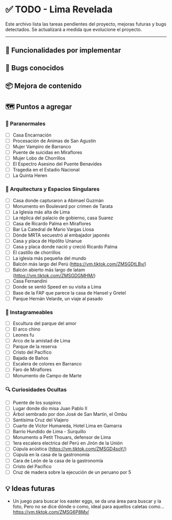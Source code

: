 # ✅ TODO - Lima Revelada

Este archivo lista las tareas pendientes del proyecto, mejoras futuras y bugs detectados. Se actualizará a medida que evolucione el proyecto.

---

## 🔧 Funcionalidades por implementar

## 🐞 Bugs conocidos

## 📦 Mejora de contenido

## 🗺️ Puntos a agregar

### 👻 Paranormales

- [ ] Casa Encarnación
- [ ] Procesación de Animas de San Agustín
- [ ] Mujer Vampiro de Barranco
- [ ] Puente de suicidas en Miraflores
- [ ] Mujer Lobo de Chorrillos
- [ ] El Espectro Asesino del Puente Benavides
- [ ] Tragedia en el Estadio Nacional
- [ ] La Quinta Heren

### 🏢 Arquitectura y Espacios Singulares

- [ ] Casa donde capturaron a Abimael Guzmán
- [ ] Monumento en Boulevard por crimen de Tarata
- [ ] La Iglesia más alta de Lima
- [ ] La réplica del palacio de gobierno, casa Suarez
- [ ] Casa de Ricardo Palma en Miraflores
- [ ] Bar La Catedral de Mario Vargas Llosa
- [ ] Dónde MRTA secuestró al embajador japonés
- [ ] Casa y placa de Hipólito Unanue
- [ ] Casa y placa donde nació y creció Ricardo Palma
- [ ] El castillo de chorrillos
- [ ] La iglesia más pequeña del mundo
- [ ] Balcón más largo del Perú (https://vm.tiktok.com/ZMSGDtLBv/)
- [ ] Balcón abierto más largo de latam (https://vm.tiktok.com/ZMSGDGMHM/)
- [ ] Casa Fernandini
- [ ] Donde se sentó Speed en su visita a Lima
- [ ] Base de la FAP que parece la casa de Hansel y Gretel
- [ ] Parque Hernán Velarde, un viaje al pasado

### 📸 Instagrameables

- [ ] Escultura del parque del amor
- [ ] El arco chino
- [ ] Leones fu
- [ ] Arco de la amistad de Lima
- [ ] Parque de la reserva
- [ ] Cristo del Pacífico
- [ ] Bajada de Baños
- [ ] Escalera de colores en Barranco
- [ ] Faro de Miraflores
- [ ] Monumento de Campo de Marte

### 🔍 Curiosidades Ocultas

- [ ] Puente de los suspiros
- [ ] Lugar donde dio misa Juan Pablo II
- [ ] Árbol sembrado por don José de San Martín, el Ombu
- [ ] Santísima Cruz del Viajero
- [ ] Cuarto de Victor Humareda, Hotel Lima en Gamarra
- [ ] Barrio Hundido de Lima - Surquillo
- [ ] Monumento a Petit Thouars, defensor de Lima
- [ ] 1era escalera electrica del Perú en Jirón de la Unión
- [ ] Cúpula acústica (https://vm.tiktok.com/ZMSGD4soY/)
- [ ] Cúpula en la casa de la gastronomía
- [ ] Cara de León de la casa de la gastronomía
- [ ] Cristo del Pacífico
- [ ] Cruz de madera sobre la ejecución de un peruano por 5

## 💡 Ideas futuras

- Un juego para buscar los easter eggs, se da una área para buscar y la foto, Pero no se dice dónde o como, ideal para aquellos caletas como... https://vm.tiktok.com/ZMSG6P8My/
